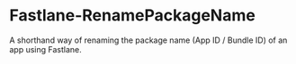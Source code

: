 # Fastlane-RenamePackageName
A shorthand way of renaming the package name (App ID / Bundle ID) of an app using Fastlane.
